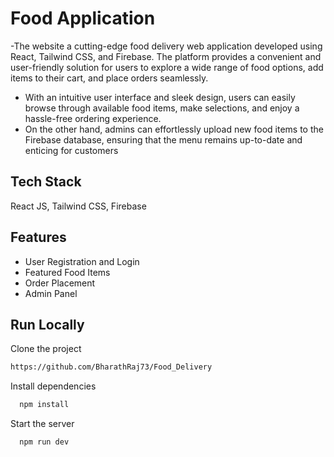 # Food Application
-The website a cutting-edge food delivery web application developed using React, Tailwind CSS, and Firebase. The platform provides a convenient and user-friendly solution for users to explore a wide range of food options, add  items to their cart, and place orders seamlessly.
- With an intuitive user interface and sleek design, users can easily browse through available food items, make selections, and enjoy a hassle-free ordering experience.
- On the other hand, admins can effortlessly upload new food items to the Firebase database, ensuring that the menu remains up-to-date and enticing for customers


## Tech Stack
React JS, Tailwind CSS, Firebase

## Features

- User Registration and Login
- Featured Food Items
- Order Placement
- Admin Panel

## Run Locally

Clone the project

```bash
https://github.com/BharathRaj73/Food_Delivery
```

Install dependencies

```bash
  npm install
```

Start the server

```bash
  npm run dev
```

